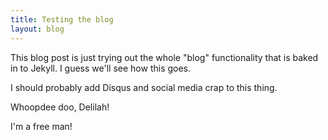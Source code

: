 ```yaml
---
title: Testing the blog
layout: blog
---
```


This blog post is just trying out the whole "blog" functionality that is 
baked in to Jekyll. I guess we'll see how this goes.

I should probably add Disqus and social media crap to this thing.

Whoopdee doo, Delilah!

I'm a free man!
